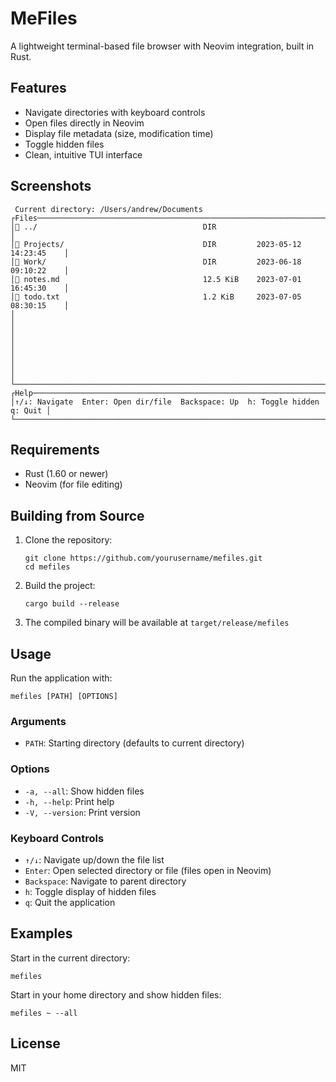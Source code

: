 # MeFiles

A lightweight terminal-based file browser with Neovim integration, built in Rust.

## Features

- Navigate directories with keyboard controls
- Open files directly in Neovim
- Display file metadata (size, modification time)
- Toggle hidden files
- Clean, intuitive TUI interface

## Screenshots

```
 Current directory: /Users/andrew/Documents 
┌Files────────────────────────────────────────────────────────────────────────┐
│📁 ../                                     DIR                                │
│📁 Projects/                               DIR         2023-05-12 14:23:45    │
│📁 Work/                                   DIR         2023-06-18 09:10:22    │
│📄 notes.md                                12.5 KiB    2023-07-01 16:45:30    │
│📄 todo.txt                                1.2 KiB     2023-07-05 08:30:15    │
│                                                                              │
│                                                                              │
│                                                                              │
│                                                                              │
└──────────────────────────────────────────────────────────────────────────────┘
┌Help─────────────────────────────────────────────────────────────────────────┐
│↑/↓: Navigate  Enter: Open dir/file  Backspace: Up  h: Toggle hidden  q: Quit │
└──────────────────────────────────────────────────────────────────────────────┘
```

## Requirements

- Rust (1.60 or newer)
- Neovim (for file editing)

## Building from Source

1. Clone the repository:
   ```
   git clone https://github.com/yourusername/mefiles.git
   cd mefiles
   ```

2. Build the project:
   ```
   cargo build --release
   ```

3. The compiled binary will be available at `target/release/mefiles`

## Usage

Run the application with:

```
mefiles [PATH] [OPTIONS]
```

### Arguments

- `PATH`: Starting directory (defaults to current directory)

### Options

- `-a, --all`: Show hidden files
- `-h, --help`: Print help
- `-V, --version`: Print version

### Keyboard Controls

- `↑/↓`: Navigate up/down the file list
- `Enter`: Open selected directory or file (files open in Neovim)
- `Backspace`: Navigate to parent directory
- `h`: Toggle display of hidden files
- `q`: Quit the application

## Examples

Start in the current directory:
```
mefiles
```

Start in your home directory and show hidden files:
```
mefiles ~ --all
```

## License

MIT
